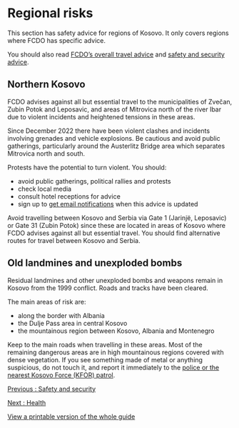 # Regional risks

This section has safety advice for regions of Kosovo. It only covers regions where FCDO has specific advice.

You should also read [FCDO’s overall travel advice](/foreign-travel-advice/kosovo/warnings-and-insurance) and [safety and security advice](/foreign-travel-advice/kosovo/safety-and-security).

## Northern Kosovo

FCDO advises against all but essential travel to the municipalities of Zvečan, Zubin Potok and Leposavic, and areas of Mitrovica north of the river Ibar due to violent incidents and heightened tensions in these areas.

Since December 2022 there have been violent clashes and incidents involving grenades and vehicle explosions. Be cautious and avoid public gatherings, particularly around the Austerlitz Bridge area which separates Mitrovica north and south.

Protests have the potential to turn violent. You should:

* avoid public gatherings, political rallies and protests
* check local media
* consult hotel receptions for advice
* sign up to [get email notifications](https://www.gov.uk/foreign-travel-advice/kosovo/email-signup) when this advice is updated

Avoid travelling between Kosovo and Serbia via Gate 1 (Jarinjë, Leposavic) or Gate 31 (Zubin Potok) since these are located in areas of Kosovo where FCDO advises against all but essential travel. You should find alternative routes for travel between Kosovo and Serbia.

## Old landmines and unexploded bombs

Residual landmines and other unexploded bombs and weapons remain in Kosovo from the 1999 conflict. Roads and tracks have been cleared.

The main areas of risk are:

* along the border with Albania
* the Dulje Pass area in central Kosovo
* the mountainous region between Kosovo, Albania and Montenegro

Keep to the main roads when travelling in these areas. Most of the remaining dangerous areas are in high mountainous regions covered with dense vegetation. If you see something made of metal or anything suspicious, do not touch it, and report it immediately to the [police or the nearest Kosovo Force (KFOR) patrol](https://www.kosovopolice.com/en/numbers-of-police-stations/).

[Previous
:
Safety and security](/foreign-travel-advice/kosovo/safety-and-security)

[Next
:
Health](/foreign-travel-advice/kosovo/health)

[View a printable version of the whole guide](/foreign-travel-advice/kosovo/print)